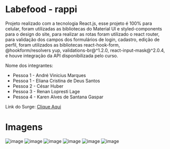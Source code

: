 # Labefood - rappi 
Projeto realizado com a tecnologia React.js, esse projeto é 100% para celular, foram utilizadas as bibliotecas do Material UI e styled-components para o design do site, para realizar as rotas foram utilizado o react router, para validação dos campos dos formulários de login, cadastro, edição de perfil, foram utilizados as bibliotecas react-hook-form, @hookform/resolvers yup, validations-br@^1.2.0, react-input-mask@^2.0.4, e houve integração da API disponibilizada pelo curso.

Nome dos integrantes: 
- Pessoa 1 - André Vinicius Marques
- Pessoa 1 - Eliana Cristina de Deus Santos
- Pessoa 2 - César Huber
- Pessoa 3 - Renan Lopresti Lage
- Pessoa 4 - Karen Alves de Santana Gaspar

Link do Surge: [Clique Aqui](rappi4A-carver.surge.sh)

 # Imagens
![image](https://user-images.githubusercontent.com/89935565/149559842-e1b42857-5a4d-4121-b633-6cb27d8a57ff.png)
![image](https://user-images.githubusercontent.com/89935565/149559917-e4c46a9a-b08a-45f0-8775-3d9f94142f66.png)
![image](https://user-images.githubusercontent.com/89935565/149560017-906b9d5e-0fb4-4a4d-ba71-545155275090.png)
![image](https://user-images.githubusercontent.com/89935565/149560559-7fa47fef-b0fd-4e0f-af81-d3c15b21a911.png)
![image](https://user-images.githubusercontent.com/89935565/149560582-7b7aecf0-3f7c-468c-b2e4-0f21b16234c8.png)
![image](https://user-images.githubusercontent.com/89935565/149560602-53483481-feac-4e9e-a4ca-9cfe3eba8729.png)

